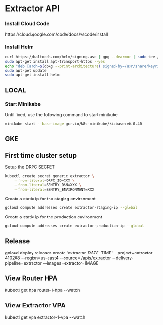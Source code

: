 # Extractor API

### Install Cloud Code

https://cloud.google.com/code/docs/vscode/install

### Install Helm

```bash
curl https://baltocdn.com/helm/signing.asc | gpg --dearmor | sudo tee /usr/share/keyrings/helm.gpg > /dev/null
sudo apt-get install apt-transport-https --yes
echo "deb [arch=$(dpkg --print-architecture) signed-by=/usr/share/keyrings/helm.gpg] https://baltocdn.com/helm/stable/debian/ all main" | sudo tee /etc/apt/sources.list.d/helm-stable-debian.list
sudo apt-get update
sudo apt-get install helm
```

## LOCAL

### Start Minikube

Until fixed, use the following command to start minikube

```bash
minikube start --base-image gcr.io/k8s-minikube/kicbase:v0.0.40
```

## GKE

## First time cluster setup

Setup the DRPC SECRET

```bash
kubectl create secret generic extractor \
    --from-literal=DRPC_ID=XXX \
    --from-literal=SENTRY_DSN=XXX \
    --from-literal=SENTRY_ENVIRONMENT=XXX
```

Create a static ip for the staging environment
```bash
gcloud compute addresses create extractor-staging-ip --global
```

Create a static ip for the production environment
```bash
gcloud compute addresses create extractor-production-ip --global
```

## Release

gcloud deploy releases create 'extractor-$DATE-$TIME' --project=extractor-410208 --region=us-east4 --source=./apis/extractor --delivery-pipeline=extractor --images=extractor=IMAGE

## View Router HPA

kubectl get hpa router-1-hpa --watch

## View Extractor VPA

kubectl get vpa extractor-1-vpa --watch